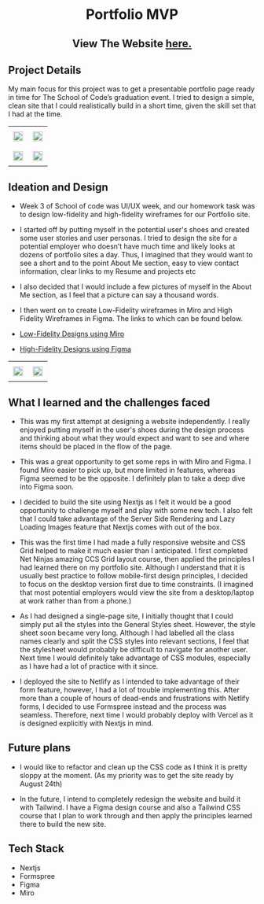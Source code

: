 <h1 align="center">
	Portfolio MVP
</h1>
<h2 align="center">
	View The Website <a href='https://kieran-gill-portfolio.netlify.app/'>here.</a>
</h2>

## Project Details 

My main focus for this project was to get a presentable portfolio page ready in time for The School of Code’s graduation event. I tried to design a simple, clean site that I could realistically build in a short time, given the skill set that I had at the time.

 <table>
	    <tr>
    	    <td style="padding:10px">
        	    <img src="https://user-images.githubusercontent.com/82081817/185399628-3f6327ab-d97d-462b-a24e-d517d843679d.PNG" width="100%"/>
      	    </td>
            <td style="padding:10px">
            	<img src="https://user-images.githubusercontent.com/82081817/185399636-199af5d3-1577-43ab-b8e3-9724152479d7.PNG" width="100%" />
            </td>
        </tr>
         <tr>
    	    <td style="padding:10px">
        	    <img src="https://user-images.githubusercontent.com/82081817/185399643-9b907ceb-4b54-4380-bd9e-3f288acabaf8.PNG" width="100%"/>
      	    </td>
            <td style="padding:10px">
            	<img src="https://user-images.githubusercontent.com/82081817/185400831-ebc810f1-ebd4-4b87-9ea2-13d07675d51a.PNG" width="100%"/>
            </td>
	</tr>
    </table>



## Ideation and Design

- Week 3 of School of code was UI/UX week, and our homework task was to design low-fidelity and high-fidelity wireframes for our Portfolio site. 

- I started off by putting myself in the potential user's shoes and created some user stories and user personas. I tried to design the site for a potential employer who doesn’t have much time and likely looks at dozens of portfolio sites a day. Thus, I imagined that they would want to see a short and to the point About Me section, easy to view contact information, clear links to my Resume and projects etc 

- I also decided that I would include a few pictures of myself in the About Me section, as I feel that  a picture can say a thousand words. 

- I then went on to create Low-Fidelity wireframes in Miro and High Fidelity Wireframes in Figma. The links to which can be found below.

- [Low-Fidelity Designs using Miro](https://miro.com/app/board/uXjVO1q53eQ=/?share_link_id=691854603282)
- [High-Fidelity Designs using Figma](https://www.figma.com/file/9LT6XTj9fzhGH4sG8XyQwQ/Kieran-Gill---Personal-website?node-id=0%3A1)

 <table>
	    <tr>
    	    <td style="padding:10px">
        	    <img src="https://user-images.githubusercontent.com/82081817/185405447-8d6bbc08-ef24-46d0-a448-d25da7f7ed68.PNG" width="100%"/>
      	    </td>
            <td style="padding:10px">
            	<img src="https://user-images.githubusercontent.com/82081817/185405433-60470f3f-77bb-4e7c-89a5-638580f3aba2.PNG" width="100%" />
            </td>
        </tr>
    </table>
    
## What I learned and the challenges faced 

- This was my first attempt at designing a website independently. I really enjoyed putting myself in the user's shoes during the design process and thinking about what they would expect and want to see and where items should be placed in the flow of the page.

- This was a great opportunity to get some reps in with Miro and Figma. I found Miro easier to pick up, but more limited in features, whereas Figma seemed to be the opposite. I definitely plan to take a deep dive into Figma soon. 

- I decided to build the site using Nextjs as I felt it would be a good opportunity to challenge myself and play with some new tech. I also felt that I could take advantage of the Server Side Rendering and Lazy Loading Images feature that Nextjs comes with out of the box.

- This was the first time I had made a fully responsive website and CSS Grid helped to make it much easier than I anticipated. I first completed Net Ninjas amazing CCS Grid layout course, then applied the principles I had learned there on my portfolio site.  Although I understand that it is usually best practice to follow mobile-first design principles, I decided to focus on the desktop version first due to time constraints. (I imagined that most potential employers would view the site from a desktop/laptop at work rather than from a phone.)

- As I had designed a single-page site, I initially thought that I could simply put all the styles into the General Styles sheet. However, the style sheet soon became very long. Although I had labelled all the class names clearly and split the CSS styles into relevant sections, I feel that the stylesheet would probably be difficult to navigate for another user. Next time I would definitely take advantage of CSS modules, especially as I have had a lot of practice with it since. 

- I deployed the site to Netlify as I intended to take advantage of their form feature, however, I had a lot of trouble implementing this. After more than a couple of hours of dead-ends and frustrations with Netlify forms, I decided to use Formspree instead and the process was seamless. Therefore, next time I would probably deploy with Vercel as it is designed explicitly with Nextjs in mind.

## Future plans

- I would like to refactor and clean up the CSS code as I think it is pretty sloppy at the moment. (As my priority was to get the site ready by August 24th)

- In the future, I intend to completely redesign the website and build it with Tailwind. I have a Figma design course and also a Tailwind CSS course that I plan to work through and then apply the principles learned there to build the new site.

## Tech Stack

- Nextjs
- Formspree
- Figma
- Miro

